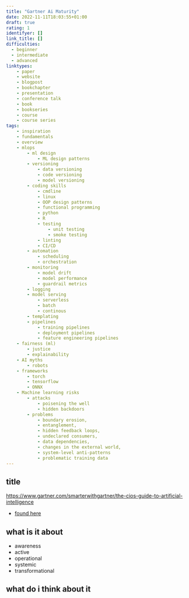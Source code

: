 ```yaml
---
title: "Gartner Ai Maturity"
date: 2022-11-11T18:03:55+01:00
draft: true
rating: 1
identifyer: []
link_title: []
difficulties:
  - beginner
  - intermediate
  - advanced
linktypes:
    - paper
    - website
    - blogpost
    - bookchapter
    - presentation
    - conference talk
    - book
    - bookseries
    - course
    - course series
tags:
    - inspiration
    - fundamentals
    - overview
    - mlops
        - ml design
            - ML design patterns
        - versioning
            - data versioning
            - code versioning
            - model versioning
        - coding skills
            - cmdline
            - linux
            - OOP design patterns
            - functional programming
            - python
            - R
            - testing
                - unit testing
                - smoke testing
            - linting
            - CI/CD
        - automation
            - scheduling
            - orchestration
        - monitoring
            - model drift
            - model performance
            - guardrail metrics
        - logging
        - model serving
            - serverless
            - batch
            - continous
        - templating
        - pipelines
            - training pipelines
            - deployment pipelines
            - feature engineering pipelines
    - fairness (ml)
        - justice
        - explainability
    - AI myths
        - robots
    - frameworks
        - torch
        - tensorflow
        - ONNX
    - Machine learning risks
        - attacks
            - poisening the well
            - hidden backdoors
        - problems
            - boundary erosion, 
            - entanglement, 
            - hidden feedback loops, 
            - undeclared consumers, 
            - data dependencies, 
            - changes in the external world, 
            - system-level anti-patterns
            - problematic training data
---
```


## title
https://www.gartner.com/smarterwithgartner/the-cios-guide-to-artificial-intelligence
- [found here]()

## what is it about

- awareness
- active
- operational
- systemic
- transformational

## what do i think about it

